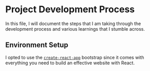 # Project Development Process
In this file, I will document the steps that I am taking through the development process and various learnings that I stumble across. 

## Environment Setup
I opted to use the [`create-react-app`](https://github.com/facebook/create-react-app) bootstrap since it comes with everything you need to build an effective website with React. 